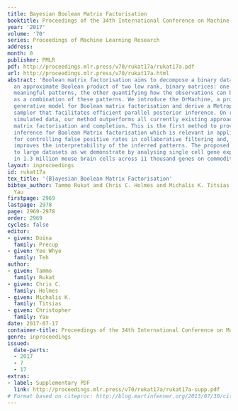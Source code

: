 ```yaml
---
title: Bayesian Boolean Matrix Factorisation
booktitle: Proceedings of the 34th International Conference on Machine Learning
year: '2017'
volume: '70'
series: Proceedings of Machine Learning Research
address: 
month: 0
publisher: PMLR
pdf: http://proceedings.mlr.press/v70/rukat17a/rukat17a.pdf
url: http://proceedings.mlr.press/v70/rukat17a.html
abstract: 'Boolean matrix factorisation aims to decompose a binary data matrix into
  an approximate Boolean product of two low rank, binary matrices: one containing
  meaningful patterns, the other quantifying how the observations can be expressed
  as a combination of these patterns. We introduce the OrMachine, a probabilistic
  generative model for Boolean matrix factorisation and derive a Metropolised Gibbs
  sampler that facilitates efficient parallel posterior inference. On real world and
  simulated data, our method outperforms all currently existing approaches for Boolean
  matrix factorisation and completion. This is the first method to provide full posterior
  inference for Boolean Matrix factorisation which is relevant in applications, e.g.
  for controlling false positive rates in collaborative filtering and, crucially,
  improves the interpretability of the inferred patterns. The proposed algorithm scales
  to large datasets as we demonstrate by analysing single cell gene expression data
  in 1.3 million mouse brain cells across 11 thousand genes on commodity hardware.'
layout: inproceedings
id: rukat17a
tex_title: '{B}ayesian Boolean Matrix Factorisation'
bibtex_author: Tammo Rukat and Chris C. Holmes and Michalis K. Titsias and Christopher
  Yau
firstpage: 2969
lastpage: 2978
page: 2969-2978
order: 2969
cycles: false
editor:
- given: Doina
  family: Precup
- given: Yee Whye
  family: Teh
author:
- given: Tammo
  family: Rukat
- given: Chris C.
  family: Holmes
- given: Michalis K.
  family: Titsias
- given: Christopher
  family: Yau
date: 2017-07-17
container-title: Proceedings of the 34th International Conference on Machine Learning
genre: inproceedings
issued:
  date-parts:
  - 2017
  - 7
  - 17
extras:
- label: Supplementary PDF
  link: http://proceedings.mlr.press/v70/rukat17a/rukat17a-supp.pdf
# Format based on citeproc: http://blog.martinfenner.org/2013/07/30/citeproc-yaml-for-bibliographies/
---
```

